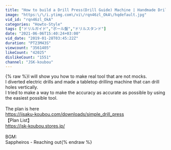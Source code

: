 ```yaml
---
title: "How to build a Drill Press(Drill Guide) Machine | Handmade Drill stand"
image: "https:\/\/i.ytimg.com\/vi\/rqn46zl_OkA\/hqdefault.jpg"
vid_id: "rqn46zl_OkA"
categories: "Howto-Style"
tags: ["ドリルガイド","ボール盤","ドリルスタンド"]
date: "2021-06-06T15:40:24+03:00"
vid_date: "2019-01-28T03:45:22Z"
duration: "PT23M43S"
viewcount: "3561405"
likeCount: "42025"
dislikeCount: "1551"
channel: "JSK-koubou"
---
```

{% raw %}I will show you how to make real tool that are not mocks.<br />I diverted electric drills and made a tabletop drilling machine that can drill holes vertically.<br />I tried to make a way to make the accuracy as accurate as possible by using the easiest possible tool.<br /><br />The plan is here<br /><a rel="nofollow" target="blank" href="https://jisaku-koubou.com/downloads/simple_drill_press">https://jisaku-koubou.com/downloads/simple_drill_press</a><br />【Plan List】<br /><a rel="nofollow" target="blank" href="https://jsk-koubou.stores.jp/">https://jsk-koubou.stores.jp/</a><br /><br />BGM:<br />Sappheiros - Reaching out{% endraw %}
